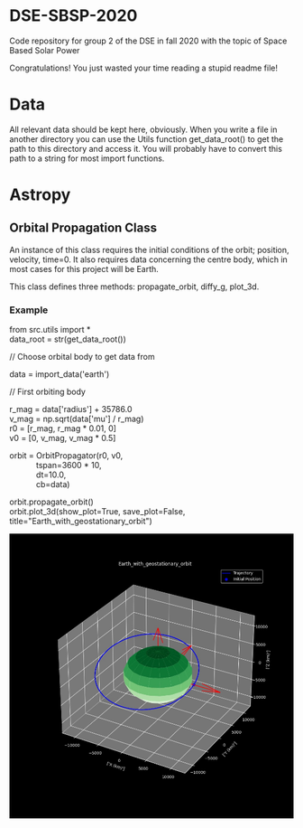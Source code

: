 # DSE-SBSP-2020
Code repository for group 2 of the DSE in fall 2020 with the topic of Space Based Solar Power

Congratulations! You just wasted your time reading a stupid readme file!

# Data
All relevant data should be kept here, obviously. When you write a file in another directory you can use the Utils function get_data_root() to get the path to this directory and access it. You will probably have to convert this path to a string for most import functions.

# Astropy
## Orbital Propagation Class
An instance of this class requires the initial conditions of the orbit; position, velocity, time=0. It also requires data concerning the centre body, which in most cases for this project will be Earth.

This class defines three methods: propagate_orbit, diffy_g, plot_3d.

### Example
from src.utils import *  
data_root = str(get_data_root())

// Choose orbital body to get data from

data = import_data('earth')

// First orbiting body

r_mag = data['radius'] + 35786.0  
v_mag = np.sqrt(data['mu'] / r_mag)  
r0 = [r_mag, r_mag * 0.01, 0]  
v0 = [0, v_mag, v_mag * 0.5]  

orbit = OrbitPropagator(r0, v0,  
&nbsp;&nbsp;&nbsp;&nbsp;&nbsp;&nbsp;&nbsp;&nbsp;&nbsp;&nbsp;&nbsp;&nbsp;tspan=3600 * 10,  
&nbsp;&nbsp;&nbsp;&nbsp;&nbsp;&nbsp;&nbsp;&nbsp;&nbsp;&nbsp;&nbsp;&nbsp;dt=10.0,  
&nbsp;&nbsp;&nbsp;&nbsp;&nbsp;&nbsp;&nbsp;&nbsp;&nbsp;&nbsp;&nbsp;&nbsp;cb=data)  

orbit.propagate_orbit()  
orbit.plot_3d(show_plot=True, save_plot=False, title="Earth_with_geostationary_orbit")  

![orbit example](data/figures/Earth_with_geostationary_orbit.jpg)

